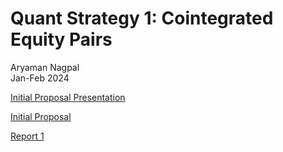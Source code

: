 # Quant Strategy 1: Cointegrated Equity Pairs

Aryaman Nagpal  
Jan-Feb 2024

[Initial Proposal Presentation](https://github.com/aryamann04/NEWEIGQuantInternship/files/14254910/Quant.Initial.Proposal.pdf)

[Initial Proposal](https://github.com/aryamann04/NEWEIGQuantInternship/files/14254984/Quant.Initial.Proposal.pdf)

[Report 1](https://github.com/aryamann04/NEWEIGQuantInternship/files/14254991/QuantInternWeek2.pdf)
